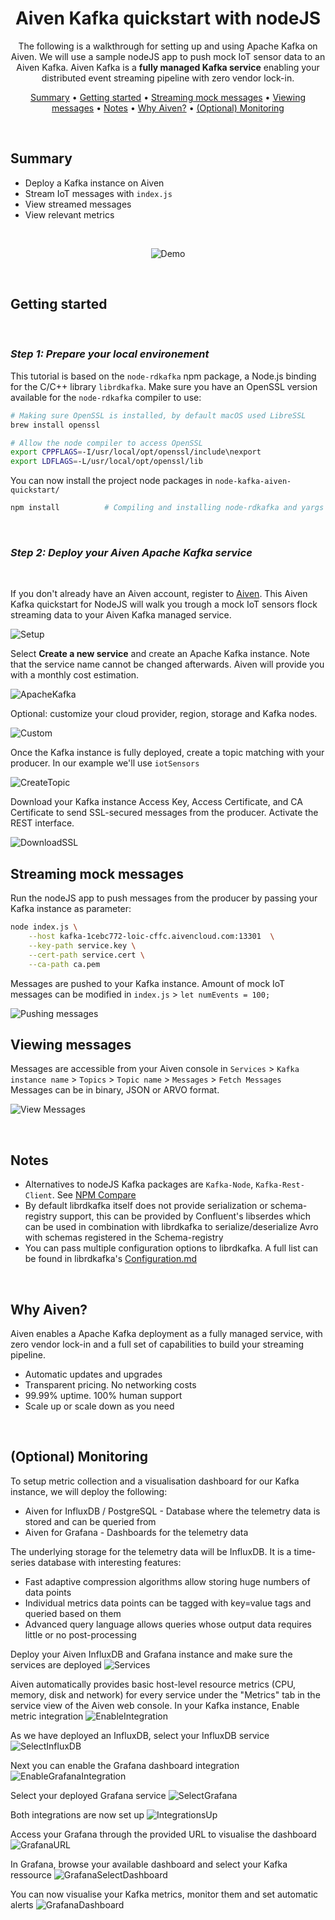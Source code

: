 
<div align="center">

# Aiven Kafka quickstart with nodeJS

The following is a walkthrough for setting up and using Apache Kafka on Aiven. We will use a sample nodeJS app to push mock IoT sensor data to an Aiven Kafka. Aiven Kafka is a **fully managed Kafka service** enabling your distributed event streaming pipeline with zero vendor lock-in.

[Summary](#summary) •
[Getting started](#getting-started) •
[Streaming mock messages](#streaming-mock-messages) •
[Viewing messages](#viewing-messages) •
[Notes](#notes) •
[Why Aiven?](#why-aiven) •
[(Optional) Monitoring](#optional-monitoring)

</div>

<br>

## Summary

- Deploy a Kafka instance on Aiven
- Stream IoT messages with `index.js`
- View streamed messages
- View relevant metrics

<br>

<div align="center">

![Demo](public/cli.gif)
</div>

<br>

## Getting started
<br>

### *Step 1: Prepare your local environement*

This tutorial is based on the `node-rdkafka` npm package, a Node.js binding for the C/C++ library `librdkafka`. 
Make sure you have an OpenSSL version available for the `node-rdkafka` compiler to use:

```sh
# Making sure OpenSSL is installed, by default macOS used LibreSSL
brew install openssl

# Allow the node compiler to access OpenSSL
export CPPFLAGS=-I/usr/local/opt/openssl/include\nexport
export LDFLAGS=-L/usr/local/opt/openssl/lib
```

You can now install the project node packages in `node-kafka-aiven-quickstart/`
```sh
npm install          # Compiling and installing node-rdkafka and yargs
```

<br>

### *Step 2: Deploy your Aiven Apache Kafka service*
<br>

If you don't already have an Aiven account, register to [Aiven](https://console.aiven.io/signup.html). This Aiven Kafka quickstart for NodeJS will walk you trough a mock IoT sensors flock streaming data to your Aiven Kafka managed service.

![Setup](public/screen_2022-04-23_at_14.29.40.png)

Select **Create a new service** and create an Apache Kafka instance. Note that the service name cannot be changed afterwards. Aiven will provide you with a monthly cost estimation.

![ApacheKafka](public/screen_2022-04-23_at_14.29.57.png)

Optional: customize your cloud provider, region, storage and Kafka nodes.

![Custom](public/screen_2022-04-23_at_14.32.16.png)

Once the Kafka instance is fully deployed, create a topic matching with your producer. In our example we'll use `iotSensors`

![CreateTopic](public/screen_2022-04-23_at_14.39.41.png)

Download your Kafka instance Access Key, Access Certificate, and CA Certificate to send SSL-secured messages from the producer. Activate the REST interface.

![DownloadSSL](public/screen_2022-04-23_at_14.36.32.png)




## Streaming mock messages

Run the nodeJS app to push messages from the producer by passing your Kafka instance as parameter:
<br>

```sh
node index.js \
    --host kafka-1cebc772-loic-cffc.aivencloud.com:13301  \
    --key-path service.key \
    --cert-path service.cert \
    --ca-path ca.pem
```

Messages are pushed to your Kafka instance. Amount of mock IoT messages can be modified in `index.js` > `let numEvents = 100;`

![Pushing messages](public/screen_2022-04-23_at_14.57.07.png)

## Viewing messages

Messages are accessible from your Aiven console in `Services` > `Kafka instance name` > `Topics` > `Topic name` > `Messages` > `Fetch Messages`
Messages can be in binary, JSON or ARVO format.

![View Messages](public/screen_2022-04-23_at_15.12.11.png)


<br>

## Notes

- Alternatives to nodeJS Kafka packages are `Kafka-Node`, `Kafka-Rest-Client`. See [NPM Compare](https://npmcompare.com/compare/kafka-node,kafka-rest-client,node-rdkafka)
- By default librdkafka itself does not provide serialization or schema-registry support, this can be provided by Confluent's libserdes which can be used in combination with librdkafka to serialize/deserialize Avro with schemas registered in the Schema-registry
- You can pass multiple configuration options to librdkafka. A full list can be found in librdkafka's [Configuration.md](https://github.com/edenhill/librdkafka/blob/v1.7.0/CONFIGURATION.md)


<br>

## Why Aiven?

Aiven enables a Apache Kafka deployment as a fully managed service, with zero vendor lock-in and a full set of capabilities to build your streaming pipeline.

+ Automatic updates and upgrades
+ Transparent pricing. No networking costs
+ 99.99% uptime. 100% human support
+ Scale up or scale down as you need

<br>

## (Optional) Monitoring

To setup metric collection and a visualisation dashboard for our Kafka instance, we will deploy the following:
- Aiven for InfluxDB / PostgreSQL - Database where the telemetry data is stored and can be queried from
- Aiven for Grafana - Dashboards for the telemetry data

The underlying storage for the telemetry data will be InfluxDB. It is a time-series database with interesting features:
- Fast adaptive compression algorithms allow storing huge numbers of data points
- Individual metrics data points can be tagged with key=value tags and queried based on them
- Advanced query language allows queries whose output data requires little or no post-processing

Deploy your Aiven InfluxDB and Grafana instance and make sure the services are deployed
![Services](public/screen_2022-04-23_at_14.32.50.png)

Aiven automatically provides basic host-level resource metrics (CPU, memory, disk and network) for every service under the "Metrics" tab in the service view of the Aiven web console. In your Kafka instance, Enable metric integration
![EnableIntegration](public/screen_2022-04-23_at_14.37.14.png)

As we have deployed an InfluxDB, select your InfluxDB service
![SelectInfluxDB](public/screen_2022-04-23_at_14.37.20.png)

Next you can enable the Grafana dashboard integration
![EnableGrafanaIntegration](public/screen_2022-04-23_at_14.37.36.png)

Select your deployed Grafana service
![SelectGrafana](public/screen_2022-04-23_at_14.37.41.png)

Both integrations are now set up
![IntegrationsUp](public/screen_2022-04-23_at_14.37.51.png)

Access your Grafana through the provided URL to visualise the dashboard
![GrafanaURL](public/screen_2022-04-23_at_14.38.20.png)

In Grafana, browse your available dashboard and select your Kafka ressource
![GrafanaSelectDashboard](public/screen_2022-04-23_at_14.57.57.png)

You can now visualise your Kafka metrics, monitor them and set automatic alerts
![GrafanaDashboard](public/screen_2022-04-23_at_15.04.39.png)
